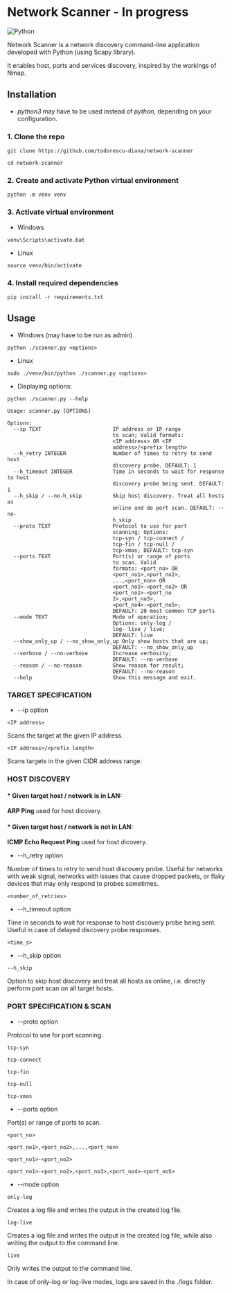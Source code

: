 # Network Scanner - In progress
![Python](https://img.shields.io/badge/python-3670A0?style=for-the-badge&logo=python&logoColor=ffdd54)

Network Scanner is a network discovery command-line application developed with Python (using Scapy library).

It enables host, ports and services discovery, inspired by the workings of Nmap.

## Installation
- _python3_ may have to be used instead of _python_, depending on your configuration.
### 1. Clone the repo
```
git clone https://github.com/todorescu-diana/network-scanner
```
```
cd network-scanner
```

### 2. Create and activate Python virtual environment
```
python -m venv venv
```

### 3. Activate virtual environment
* Windows
```
venv\Scripts\activate.bat
```
* Linux
```
source venv/bin/activate
```

### 4. Install required dependencies
```
pip install -r requirements.txt
```

## Usage
* Windows (may have to be run as admin)
```
python ./scanner.py <options>
```

* Linux
```
sudo ./venv/bin/python ./scanner.py <options>
```

* Displaying options:
```
python ./scanner.py --help
```
```
Usage: scanner.py [OPTIONS]

Options:
  --ip TEXT                       IP address or IP range 
                                  to scan; Valid formats:
                                  <IP address> OR <IP 
                                  address>/<prefix length>
  --h_retry INTEGER               Number of times to retry to send host
                                  discovery probe. DEFAULT: 1
  --h_timeout INTEGER             Time in seconds to wait for response to host
                                  discovery probe being sent. DEFAULT: 1
  --h_skip / --no-h_skip          Skip host discovery. Treat all hosts as
                                  online and do port scan. DEFAULT: --no-
                                  h_skip
  --proto TEXT                    Protocol to use for port
                                  scanning; Options:
                                  tcp-syn / tcp-connect /
                                  tcp-fin / tcp-null /
                                  tcp-xmas; DEFAULT: tcp-syn
  --ports TEXT                    Port(s) or range of ports
                                  to scan. Valid
                                  formats: <port_no> OR
                                  <port_no1>,<port_no2>,
                                  ...,<port_non> OR
                                  <port_no1>-<port_no2> OR
                                  <port_no1>-<port_no
                                  2>,<port_no3>,
                                  <port_no4>-<port_no5>;
                                  DEFAULT: 20 most common TCP ports
  --mode TEXT                     Mode of operation;
                                  Options: only-log /
                                  log- live / live;
                                  DEFAULT: live
  --show_only_up / --no_show_only_up Only show hosts that are up;
                                  DEFAULT: --no_show_only_up
  --verbose / --no-verbose        Increase verbosity;
                                  DEFAULT: --no-verbose
  --reason / --no-reason          Show reason for result;
                                  DEFAULT: --no-reason
  --help                          Show this message and exit.
```

### TARGET SPECIFICATION

* --ip option
```
<IP address>
```
Scans the target at the given IP address.
```
<IP address>/<prefix length>
```
Scans targets in the given CIDR address range.

### HOST DISCOVERY
#### * Given target host / network is in LAN:
**ARP Ping** used for host dicovery.
#### * Given target host / network is not in LAN:
**ICMP Echo Request Ping** used for host dicovery.

* --h_retry option

Number of times to retry to send host discovery probe. Useful for networks with weak signal, networks with issues that cause dropped packets, or flaky devices that may only respond to probes sometimes.
```
<number_of_retries>
```

* --h_timeout option             

Time in seconds to wait for response to host discovery probe being sent. Useful in case of delayed discovery probe responses.
```
<time_s>
```

* --h_skip option
```
--h_skip
```
Option to skip host discovery and treat all hosts as online, i.e. directly perform port scan on all target hosts.

### PORT SPECIFICATION & SCAN
* --proto option

Protocol to use for port scanning.
```
tcp-syn
```
```
tcp-connect
```
```
tcp-fin
```
```
tcp-null
```
```
tcp-xmas
```
* --ports option

 Port(s) or range of ports to scan.
```
<port_no>
```
```
<port_no1>,<port_no2>,...,<port_non>
```
```
<port_no1>-<port_no2>
```
```
<port_no1>-<port_no2>,<port_no3>,<port_no4>-<port_no5>
```

*  --mode option
```
only-log
```
Creates a log file and writes the output in the created log file.
```
log-live
```
Creates a log file and writes the output in the created log file, while also writing the output to the command line.
```
live
```
Only writes the output to the command line.

In case of only-log or log-live modes, logs are saved in the ./logs folder.